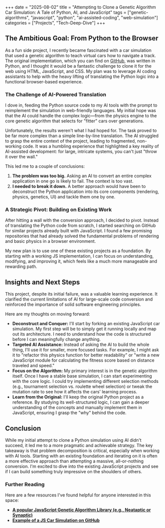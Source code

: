 +++
date = "2025-08-02"
title = "Attempting to Clone a Genetic Algorithm Car Simulation: A Tale of Python, AI, and JavaScript"
tags = ["genetic-algorithms", "javascript", "python", "ai-assisted-coding", "web-simulation"]
categories = ["Projects", "Tech-Deep-Dive"]
+++

## The Ambitious Goal: From Python to the Browser

As a fun side project, I recently became fascinated with a car simulation that used a genetic algorithm to teach virtual cars how to navigate a track. The original implementation, which you can find on [GitHub](https://github.com/giaco91/Car-Race---An-evolutionary-Game.git), was written in Python, and I thought it would be a fantastic challenge to clone it for the web using HTML, JavaScript, and CSS. My plan was to leverage AI coding assistants to help with the heavy lifting of translating the Python logic into a functional browser-based experience.

### The Challenge of AI-Powered Translation

I dove in, feeding the Python source code to my AI tools with the prompt to reimplement the simulation in web-friendly languages. My initial hope was that the AI could handle the complex logic—from the physics engine to the core genetic algorithm that selects for "fitter" cars over generations.

Unfortunately, the results weren't what I had hoped for. The task proved to be far more complex than a simple line-by-line translation. The AI struggled to grasp the entire context of the project, leading to fragmented, non-working code. It was a humbling experience that highlighted a key reality of AI-assisted development: for large, intricate systems, you can't just "throw it over the wall."

This led me to a couple of conclusions:
1.  **The problem was too big.** Asking an AI to convert an entire complex application in one go is likely to fail. The context is too vast.
2.  **I needed to break it down.** A better approach would have been to deconstruct the Python application into its core components (rendering, physics, genetics, UI) and tackle them one by one.

### A Strategic Pivot: Building on Existing Work

After hitting a wall with the conversion approach, I decided to pivot. Instead of translating the Python code from scratch, I started searching on GitHub for similar projects already built with JavaScript. I found a few promising repositories that had already solved the fundamental problems of rendering and basic physics in a browser environment.

My new plan is to use one of these existing projects as a foundation. By starting with a working JS implementation, I can focus on understanding, modifying, and improving it, which feels like a much more manageable and rewarding path.

## Insights and Next Steps

This project, despite its initial failure, was a valuable learning experience. It clarified the current limitations of AI for large-scale code conversion and reinforced the importance of solid software engineering principles.

Here are my thoughts on moving forward:

* **Deconstruct and Conquer:** I'll start by forking an existing JavaScript car simulation. My first step will be to simply get it running locally and map out its architecture. I need to understand how the code is structured before I can meaningfully change anything.
* **Targeted AI Assistance:** Instead of asking the AI to build the whole thing, I'll use it for smaller, more focused tasks. For example, I might ask it to "refactor this physics function for better readability" or "write a new JavaScript module for calculating the fitness score based on distance traveled and speed."
* **Focus on the Algorithm:** My primary interest is in the genetic algorithm itself. Once I have a stable base simulation, I can start experimenting with the core logic. I could try implementing different selection methods (e.g., tournament selection vs. roulette wheel selection) or tweak the mutation rate to see how it affects the cars' learning process.
* **Learn from the Original:** I'll keep the original Python project as a reference. By studying its well-structured logic, I can gain a deeper understanding of the concepts and manually implement them in JavaScript, ensuring I grasp the "why" behind the code.

## Conclusion

While my initial attempt to clone a Python simulation using AI didn't succeed, it led me to a more pragmatic and achievable strategy. The key takeaway is that problem decomposition is critical, especially when working with AI tools. Starting with an existing foundation and iterating on it is often a more effective approach than attempting a massive, all-or-nothing conversion. I'm excited to dive into the existing JavaScript projects and see if I can build something truly impressive on the shoulders of others.

### Further Reading

Here are a few resources I've found helpful for anyone interested in this space:
* **[A popular JavaScript Genetic Algorithm Library (e.g., Neataptic or Synaptic)](https://github.com/cazala/synaptic)**
* **[Example of a JS Car Simulation on GitHub](https://github.com/ssusla/evolutionary-cars)**